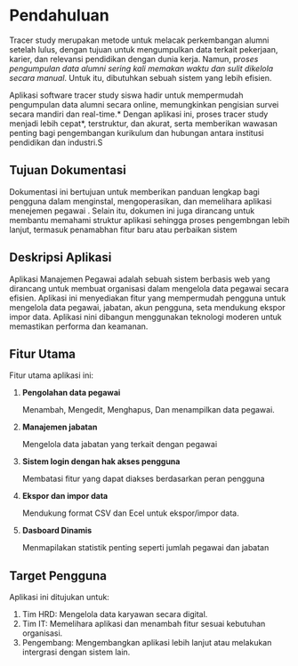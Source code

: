 
# Pendahuluan
Tracer study merupakan metode untuk melacak perkembangan alumni setelah lulus, dengan tujuan untuk mengumpulkan data terkait pekerjaan, karier, dan relevansi pendidikan dengan dunia kerja. Namun, p*roses pengumpulan data alumni sering kali memakan waktu dan sulit dikelola secara manual*. Untuk itu, dibutuhkan sebuah sistem yang lebih efisien.

Aplikasi software tracer study siswa hadir untuk mempermudah pengumpulan data alumni secara online, memungkinkan pengisian survei secara mandiri dan real-time.* Dengan aplikasi ini, proses tracer study menjadi lebih cepat*, terstruktur, dan akurat, serta memberikan wawasan penting bagi pengembangan kurikulum dan hubungan antara institusi pendidikan dan industri.S

## Tujuan Dokumentasi

Dokumentasi ini bertujuan untuk memberikan panduan lengkap bagi pengguna dalam menginstal, mengoperasikan, dan memelihara aplikasi menejemen pegawai . Selain itu, dokumen ini juga dirancang untuk membantu memahami struktur aplikasi sehingga proses pengembngan lebih lanjut, termasuk penamabhan fitur baru atau perbaikan sistem

## Deskripsi Aplikasi

Aplikasi Manajemen Pegawai adalah sebuah sistem berbasis web yang dirancang untuk membuat organisasi dalam mengelola data pegawai secara efisien. Aplikasi ini menyediakan fitur yang mempermudah pengguna untuk mengelola data pegawai, jabatan, akun pengguna, seta mendukung ekspor impor data. Aplikasi nini dibangun menggunakan teknologi moderen untuk memastikan performa dan keamanan.

## Fitur Utama

Fitur utama aplikasi ini:

1. **Pengolahan data pegawai**

    Menambah, Mengedit, Menghapus, Dan menampilkan data pegawai.

2. **Manajemen jabatan**

    Mengelola data jabatan yang terkait dengan pegawai

3. **Sistem login dengan hak akses pengguna**
   
    Membatasi fitur yang dapat diakses berdasarkan peran pengguna 

4. **Ekspor dan impor data**
   
    Mendukung format CSV dan Ecel untuk ekspor/impor data.

5. **Dasboard Dinamis**
   
    Menmapilakan statistik penting seperti jumlah pegawai dan jabatan

## Target Pengguna

Aplikasi ini ditujukan untuk:

1. Tim HRD: Mengelola data karyawan secara digital.
2. Tim IT: Memelihara aplikasi dan menambah fitur sesuai kebutuhan organisasi.
3. Pengembang: Mengembangkan aplikasi lebih lanjut atau melakukan intergrasi dengan sistem lain.